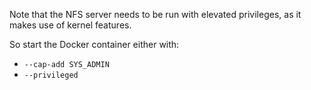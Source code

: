 Note that the NFS server needs to be run with elevated privileges,
as it makes use of kernel features.

So start the Docker container either with:
- `--cap-add SYS_ADMIN`
- `--privileged`

